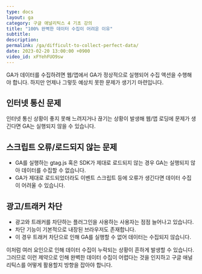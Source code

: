 ```yaml
---
type: docs
layout: ga
category: 구글 애널리틱스 4 기초 강의
title: "100% 완벽한 데이터 수집이 어려운 이유"
subtitle: 
description: 
permalink: /ga/difficult-to-collect-perfect-data/
date: 2023-02-20 13:00:00 +0900
video_id: xFYehFUO9sw
---
```


GA가 데이터를 수집하려면 웹/앱에서 GA가 정상적으로 실행되어 수집 액션을 수행해야 합니다. 하지만 언제나 그렇듯 예상치 못한 문제가 생기기 마련입니다.

## 인터넷 통신 문제

인터넷 통신 상황이 좋지 못해 느려지거나 끊기는 상황이 발생해 웹/앱 로딩에 문제가 생긴다면 GA는 실행되지 않을 수 있습니다.

## 스크립트 오류/로드되지 않는 문제

- GA를 실행하는 gtag.js 혹은 SDK가 제대로 로드되지 않는 경우 GA는 실행되지 않아 데이터를 수집할 수 없습니다.
- GA가 제대로 로드되었더라도 이벤트 스크립트 등에 오류가 생긴다면 데이터 수집이 어려울 수 있습니다.

## 광고/트래커 차단

- 광고와 트래커를 차단하는 플러그인을 사용하는 사용자는 점점 늘어나고 있습니다.
- 차단 기능이 기본적으로 내장된 브라우저도 존재합니다.
- 이 경우 트래커 차단으로 인해 GA를 실행할 수 없어 데이터는 수집되지 않습니다.

이처럼 여러 요인으로 인해 데이터 수집이 누락되는 상황이 흔하게 발생할 수 있습니다. 그러므로 이런 제약으로 인해 완벽한 데이터 수집이 어렵다는 것을 인지하고 구글 애널리틱스를 어떻게 활용할지 방향을 잡아야 합니다.